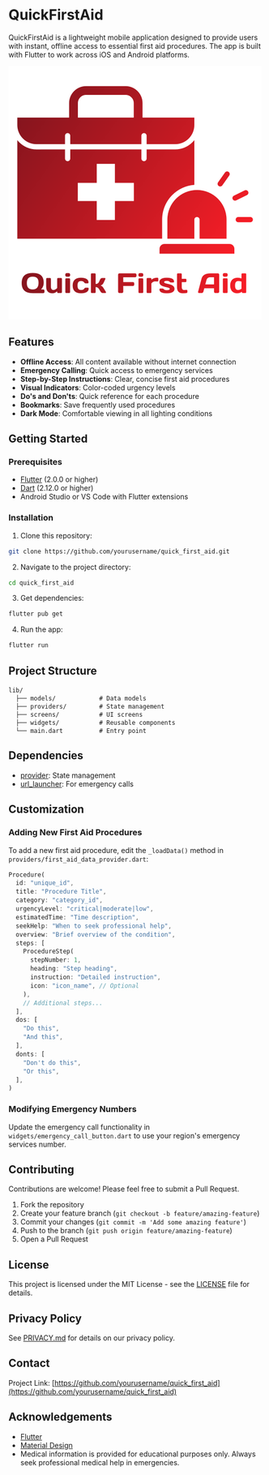 # QuickFirstAid

QuickFirstAid is a lightweight mobile application designed to provide users with instant, offline access to essential first aid procedures. The app is built with Flutter to work across iOS and Android platforms.

![QuickFirstAid Logo](assets/images/logo.png)

## Features

- **Offline Access**: All content available without internet connection
- **Emergency Calling**: Quick access to emergency services
- **Step-by-Step Instructions**: Clear, concise first aid procedures
- **Visual Indicators**: Color-coded urgency levels
- **Do's and Don'ts**: Quick reference for each procedure
- **Bookmarks**: Save frequently used procedures
- **Dark Mode**: Comfortable viewing in all lighting conditions

## Getting Started

### Prerequisites

- [Flutter](https://flutter.dev/docs/get-started/install) (2.0.0 or higher)
- [Dart](https://dart.dev/get-dart) (2.12.0 or higher)
- Android Studio or VS Code with Flutter extensions

### Installation

1. Clone this repository:
```bash
git clone https://github.com/yourusername/quick_first_aid.git
```

2. Navigate to the project directory:
```bash
cd quick_first_aid
```

3. Get dependencies:
```bash
flutter pub get
```

4. Run the app:
```bash
flutter run
```

## Project Structure

```
lib/
  ├── models/            # Data models
  ├── providers/         # State management
  ├── screens/           # UI screens
  ├── widgets/           # Reusable components
  └── main.dart          # Entry point
```

## Dependencies

- [provider](https://pub.dev/packages/provider): State management
- [url_launcher](https://pub.dev/packages/url_launcher): For emergency calls

## Customization

### Adding New First Aid Procedures

To add a new first aid procedure, edit the `_loadData()` method in `providers/first_aid_data_provider.dart`:

```dart
Procedure(
  id: "unique_id",
  title: "Procedure Title",
  category: "category_id",
  urgencyLevel: "critical|moderate|low",
  estimatedTime: "Time description",
  seekHelp: "When to seek professional help",
  overview: "Brief overview of the condition",
  steps: [
    ProcedureStep(
      stepNumber: 1,
      heading: "Step heading",
      instruction: "Detailed instruction",
      icon: "icon_name", // Optional
    ),
    // Additional steps...
  ],
  dos: [
    "Do this",
    "And this",
  ],
  donts: [
    "Don't do this",
    "Or this",
  ],
)
```

### Modifying Emergency Numbers

Update the emergency call functionality in `widgets/emergency_call_button.dart` to use your region's emergency services number.

## Contributing

Contributions are welcome! Please feel free to submit a Pull Request.

1. Fork the repository
2. Create your feature branch (`git checkout -b feature/amazing-feature`)
3. Commit your changes (`git commit -m 'Add some amazing feature'`)
4. Push to the branch (`git push origin feature/amazing-feature`)
5. Open a Pull Request

## License

This project is licensed under the MIT License - see the [LICENSE](LICENSE) file for details.

## Privacy Policy

See [PRIVACY.md](PRIVACY.md) for details on our privacy policy.

## Contact

Project Link: [https://github.com/yourusername/quick_first_aid](https://github.com/yourusername/quick_first_aid)

## Acknowledgements

- [Flutter](https://flutter.dev)
- [Material Design](https://material.io/design)
- Medical information is provided for educational purposes only. Always seek professional medical help in emergencies.
